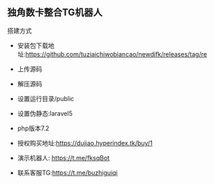 ## 独角数卡整合TG机器人

搭建方式
- 安装包下载地址:https://github.com/tuziaichiwobiancao/newdjfk/releases/tag/re
- 上传源码
- 解压源码
- 设置运行目录/public
- 设置伪静态:laravel5
- php版本7.2
- 授权购买地址:https://dujiao.hyperindex.tk/buy/1
- 演示机器人: https://t.me/fksqBot

- 联系客服TG:https://t.me/buzhiguiqi
